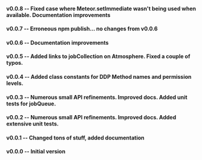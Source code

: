 #### v0.0.8 -- Fixed case where Meteor.setImmediate wasn't being used when available. Documentation improvements

#### v0.0.7 -- Erroneous npm publish... no changes from v0.0.6

#### v0.0.6 -- Documentation improvements

#### v0.0.5 -- Added links to jobCollection on Atmosphere. Fixed a couple of typos.

#### v0.0.4 -- Added class constants for DDP Method names and permission levels.

#### v0.0.3 -- Numerous small API refinements. Improved docs. Added unit tests for jobQueue.

#### v0.0.2 -- Numerous small API refinements. Improved docs. Added extensive unit tests.

#### v0.0.1 -- Changed tons of stuff, added documentation

#### v0.0.0 -- Initial version
